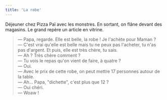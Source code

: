 ```yaml
---
title: 'La robe'
---
```


Déjeuner chez Pizza Paï avec les monstres. En sortant, on flâne devant des magasins. Le grand repère un article en vitrine.

<!-- more -->

> — Papa, regarde. Elle est belle, la robe ! Je l'achète pour Maman ?  
> — C'est vrai qu'elle est belle mais tu ne peux pas l'acheter, tu n'as pas d'argent. Et puis, elle est très chère, tu sais.  
> — Ah ? Très chère comment ?  
> — Tu vois le repas qu'on vient de faire, à quatre ?  
> — Oui.  
> — Avec le prix de cette robe, on peut mettre 17 personnes autour de la table.  
> — Ah… Papa, "dichette", c'est plus que 12 ?  
> — Oui chéri.  
> — Woaw !
